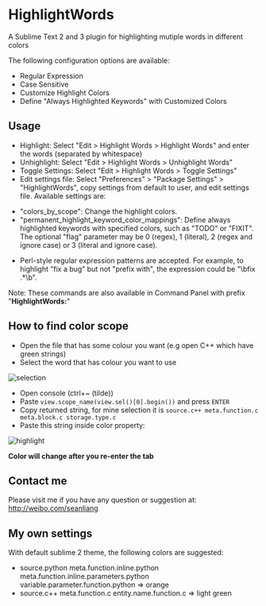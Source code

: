 HighlightWords
==============

A Sublime Text 2 and 3 plugin for highlighting mutiple words in different colors

The following configuration options are available:
* Regular Expression
* Case Sensitive
* Customize Highlight Colors
* Define "Always Highlighted Keywords" with Customized Colors

Usage
------------------
* Highlight: Select "Edit > Highlight Words > Highlight Words" and enter the words (separated by whitespace)
* Unhighlight: Select "Edit > Highlight Words > Unhighlight Words"
* Toggle Settings: Select "Edit > Highlight Words > Toggle Settings"
* Edit settings file: Select "Preferences" > "Package Settings" > "HighlightWords", copy settings from default to user, and edit settings file. Available settings are:
 - "colors_by_scope": Change the highlight colors.
 - "permanent_highlight_keyword_color_mappings": Define always highlighted keywords with specified colors, such as "TODO" or "FIXIT". The optional "flag" parameter may be 0 (regex), 1 (literal), 2 (regex and ignore case) or 3 (literal and ignore case).
* Perl-style regular expression patterns are accepted. For example, to highlight "fix a bug" but not "prefix with", the expression could be "\\bfix .*\\b".

Note: These commands are also available in Command Panel with prefix "**HighlightWords:**"

How to find color scope
------------------
  * Open the file that has some colour you want (e.g open C++ which have green strings)
  * Select the word that has colour you want to use

  ![selection](doc_images/selection.png)
  * Open console (ctrl+~ (tilde))
  * Paste `view.scope_name(view.sel()[0].begin())` and press `ENTER`
  * Copy returned string, for mine selection it is `source.c++ meta.function.c meta.block.c storage.type.c`
  * Paste this string inside color property:

  ![highlight](doc_images/highlight.png)

  **Color will change after you re-enter the tab**


Contact me
------------------
Please visit me if you have any question or suggestion at: http://weibo.com/seanliang


My own settings
------------------
With default sublime 2 theme, the following colors are suggested: 
  * source.python meta.function.inline.python meta.function.inline.parameters.python variable.parameter.function.python => orange
  * source.c++ meta.function.c entity.name.function.c => light green